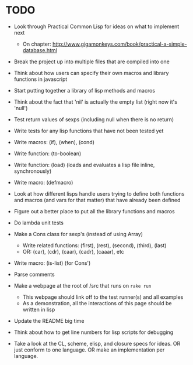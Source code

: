 # TODO

* Look through Practical Common Lisp for ideas on what to implement next
	* On chapter: http://www.gigamonkeys.com/book/practical-a-simple-database.html

* Break the project up into multiple files that are compiled into one
* Think about how users can specify their own macros and library functions in javascript
* Start putting together a library of lisp methods and macros
* Think about the fact that 'nil' is actually the empty list (right now it's 'null')
* Test return values of sexps (including null when there is no return)
* Write tests for any lisp functions that have not been tested yet
* Write macros: (if), (when), (cond)
* Write function: (to-boolean)
* Write function: (load) (loads and evaluates a lisp file inline, synchronously)
* Write macro: (defmacro)
* Look at how different lisps handle users trying to define both functions and macros (and vars for that matter) that have already been defined
* Figure out a better place to put all the library functions and macros
* Do lambda unit tests
* Make a Cons class for sexp's (instead of using Array)
	* Write related functions: (first), (rest), (second), (third), (last)
	* OR: (car), (cdr), (caar), (cadr), (caaar), etc
* Write macro: (is-list) (for Cons')
* Parse comments
* Make a webpage at the root of /src that runs on `rake run`
	* This webpage should link off to the test runner(s) and all examples
	* As a demonstration, all the interactions of this page should be written in lisp
* Update the README big time
* Think about how to get line numbers for lisp scripts for debugging
* Take a look at the CL, scheme, elisp, and closure specs for ideas. OR just conform to one language. OR make an implementation per language.
